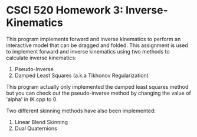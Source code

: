 # CSCI 520 Homework 3: Inverse-Kinematics

This program implements forward and inverse kinematics to perform an interactive model that can be dragged and folded. This assignment is used to implement forward and inverse kinematics using two methods to calculate inverse kinematics:
1. Pseudo-Inverse
2. Damped Least Squares (a.k.a Tikhonov Regularization)

This program actually only implemented the damped least squares method but you can check out the pseudo-inverse method by changing the value of 'alpha' in IK.cpp to 0. 

Two different skinning methods have also been implemented:
1. Linear Blend Skinning
2. Dual Quaternions 
